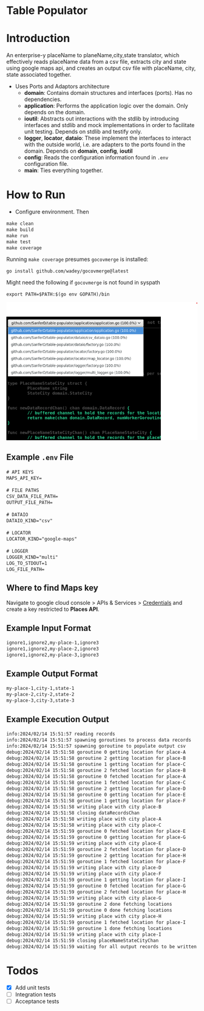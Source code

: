 # Table Populator

# Introduction

An enterprise-y placeName to planeName,city,state translator,
which effectively reads placeName data from a csv file, extracts city and state using google maps api,
and creates an output csv file with placeName, city, state associated together.

- Uses Ports and Adaptors architecture
  - **domain**: Contains domain structures and interfaces (ports). Has no dependencies.
  - **application**: Performs the application logic over the domain. Only depends on the domain.
  - **ioutil**: Abstracts out interactions with the stdlib by introducing interfaces and stdlib and mock implementations in order to facilitate unit testing.
    Depends on stdlib and testify only.
  - **logger**, **locator**, **dataio**: These implement the interfaces to interact with the outside world,
    i.e. are adapters to the ports found in the domain. Depends on **domain**, **config**, **ioutil**
  - **config**: Reads the configuration information found in `.env` configuration file.
  - **main**: Ties everything together.

# How to Run

- Configure environment. Then

```
make clean
make build
make run
make test
make coverage
```

Running `make coverage` presumes `gocovmerge` is installed:

```
go install github.com/wadey/gocovmerge@latest
```

Might need the following if `gocovmerge` is not found in syspath

```
export PATH=$PATH:$(go env GOPATH)/bin
```

![Example coverage output](static-readme/coverage.png)

## Example `.env` File

```
# API KEYS
MAPS_API_KEY=

# FILE PATHS
CSV_DATA_FILE_PATH=
OUTPUT_FILE_PATH=

# DATAIO
DATAIO_KIND="csv"

# LOCATOR
LOCATOR_KIND="google-maps"

# LOGGER
LOGGER_KIND="multi"
LOG_TO_STDOUT=1
LOG_FILE_PATH=
```

## Where to find Maps key

Navigate to google cloud console > APIs & Services > [Credentials](https://console.cloud.google.com/apis/credentials) and create a key restricted to **Places API**.

## Example Input Format

```
ignore1,ignore2,my-place-1,ignore3
ignore1,ignore2,my-place-2,ignore3
ignore1,ignore2,my-place-3,ignore3
```

## Example Output Format

```
my-place-1,city-1,state-1
my-place-2,city-2,state-2
my-place-3,city-3,state-3
```

## Example Execution Output

```
info:2024/02/14 15:51:57 reading records
info:2024/02/14 15:51:57 spawning goroutines to process data records
info:2024/02/14 15:51:57 spawning goroutine to populate output csv
debug:2024/02/14 15:51:58 goroutine 0 getting location for place-A
debug:2024/02/14 15:51:58 goroutine 2 getting location for place-B
debug:2024/02/14 15:51:58 goroutine 1 getting location for place-C
debug:2024/02/14 15:51:58 goroutine 2 fetched location for place-B
debug:2024/02/14 15:51:58 goroutine 0 fetched location for place-A
debug:2024/02/14 15:51:58 goroutine 1 fetched location for place-C
debug:2024/02/14 15:51:58 goroutine 2 getting location for place-D
debug:2024/02/14 15:51:58 goroutine 0 getting location for place-E
debug:2024/02/14 15:51:58 goroutine 1 getting location for place-F
debug:2024/02/14 15:51:58 writing place with city place-B
debug:2024/02/14 15:51:58 closing dataRecordsChan
debug:2024/02/14 15:51:58 writing place with city place-A
debug:2024/02/14 15:51:58 writing place with city place-C
debug:2024/02/14 15:51:59 goroutine 0 fetched location for place-E
debug:2024/02/14 15:51:59 goroutine 0 getting location for place-G
debug:2024/02/14 15:51:59 writing place with city place-E
debug:2024/02/14 15:51:59 goroutine 2 fetched location for place-D
debug:2024/02/14 15:51:59 goroutine 2 getting location for place-H
debug:2024/02/14 15:51:59 goroutine 1 fetched location for place-F
debug:2024/02/14 15:51:59 writing place with city place-D
debug:2024/02/14 15:51:59 writing place with city place-F
debug:2024/02/14 15:51:59 goroutine 1 getting location for place-I
debug:2024/02/14 15:51:59 goroutine 0 fetched location for place-G
debug:2024/02/14 15:51:59 goroutine 2 fetched location for place-H
debug:2024/02/14 15:51:59 writing place with city place-G
debug:2024/02/14 15:51:59 goroutine 2 done fetching locations
debug:2024/02/14 15:51:59 goroutine 0 done fetching locations
debug:2024/02/14 15:51:59 writing place with city place-H
debug:2024/02/14 15:51:59 goroutine 1 fetched location for place-I
debug:2024/02/14 15:51:59 goroutine 1 done fetching locations
debug:2024/02/14 15:51:59 writing place with city place-I
debug:2024/02/14 15:51:59 closing placeNameStateCityChan
debug:2024/02/14 15:51:59 waiting for all output records to be written
```

# Todos

- [x] Add unit tests
- [ ] Integration tests
- [ ] Acceptance tests
